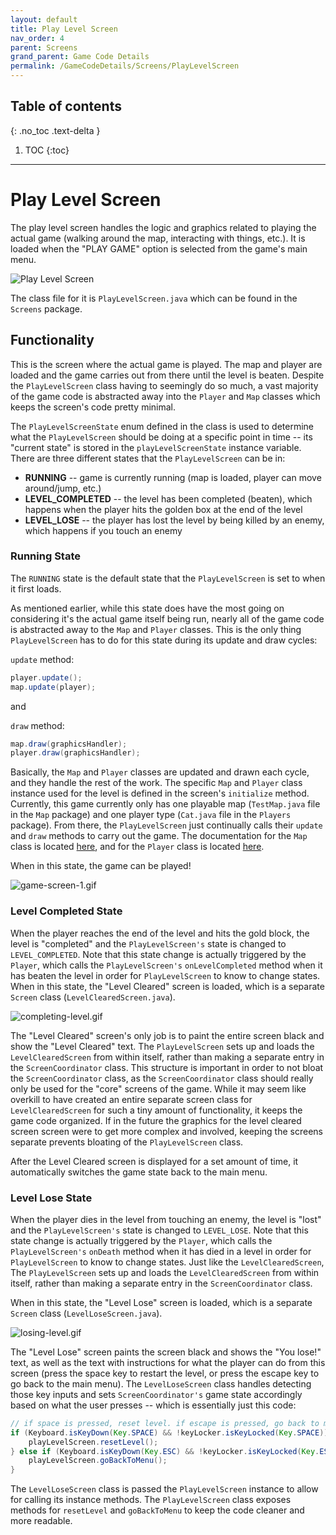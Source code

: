 ```yaml
---
layout: default
title: Play Level Screen
nav_order: 4
parent: Screens
grand_parent: Game Code Details
permalink: /GameCodeDetails/Screens/PlayLevelScreen
---
```


## Table of contents
{: .no_toc .text-delta }

1. TOC
{:toc}

---

# Play Level Screen

The play level screen handles the logic and graphics related to playing the actual game (walking around the map, interacting with things, etc.). 
It is loaded when the "PLAY GAME" option is selected from the game's main menu. 

![Play Level Screen](../../../assets/images/game-screen-1.png)

The class file for it is `PlayLevelScreen.java` which can be found in the `Screens` package.

## Functionality

This is the screen where the actual game is played. 
The map and player are loaded and the game carries out from there until the level is beaten. 
Despite the `PlayLevelScreen` class having to seemingly do so much, a vast majority of the game code is abstracted away into the `Player` and `Map` classes which keeps the screen's code pretty minimal.

The `PlayLevelScreenState` enum defined in the class is used to determine what the `PlayLevelScreen` should be doing at a specific point in time --
its "current state" is stored in the `playLevelScreenState` instance variable. 
There are three different states that the `PlayLevelScreen` can be in:
- **RUNNING** -- game is currently running (map is loaded, player can move around/jump, etc.)
- **LEVEL_COMPLETED** -- the level has been completed (beaten), which happens when the player hits the golden box at the end of the level
- **LEVEL_LOSE** -- the player has lost the level by being killed by an enemy, which happens if you touch an enemy

### Running State

The `RUNNING` state is the default state that the `PlayLevelScreen` is set to when it first loads.

As mentioned earlier, while this state does have the most going on considering it's the actual game itself being run, nearly all of the game code is abstracted away to the `Map` and `Player` classes. 
This is the only thing `PlayLevelScreen` has to do for this state during its update and draw cycles:

`update` method:
```java
player.update();
map.update(player);
```

and

`draw` method:
```java
map.draw(graphicsHandler);
player.draw(graphicsHandler);
```

Basically, the `Map` and `Player` classes are updated and drawn each cycle, and they handle the rest of the work.
The specific `Map` and `Player` class instance used for the level is defined in the screen's `initialize` method.
Currently, this game currently only has one playable map (`TestMap.java` file in the `Map` package) and one player type (`Cat.java` file in the `Players` package).
From there, the `PlayLevelScreen` just continually calls their `update` and `draw` methods to carry out the game. 
The documentation for the `Map` class is located [here](../map.md), and for the `Player` class is located [here](../player.md).

When in this state, the game can be played!

![game-screen-1.gif](../../../assets/images/playing-level.gif)

### Level Completed State

When the player reaches the end of the level and hits the gold block, the level is "completed" and the `PlayLevelScreen's` state
is changed to `LEVEL_COMPLETED`. Note that this state change is actually triggered by the `Player`, which calls the `PlayLevelScreen's` `onLevelCompleted`
method when it has beaten the level in order for `PlayLevelScreen` to know to change states. When in this state, the "Level Cleared" screen is loaded, which is
a separate `Screen` class (`LevelClearedScreen.java`).

![completing-level.gif](../../../assets/images/completing-level.gif)

The "Level Cleared" screen's only job is to paint the entire screen black and show the "Level Cleared" text. 
The `PlayLevelScreen` sets up and loads the `LevelClearedScreen` from within itself, rather than making a separate entry in the `ScreenCoordinator` class.
This structure is important in order to not bloat the `ScreenCoordinator` class, as the `ScreenCoordinator` class should really only be used for the "core" screens of the game.
While it may seem like overkill to have created an entire separate screen class for `LevelClearedScreen` for such a tiny amount of functionality, it keeps the game code organized.
If in the future the graphics for the level cleared screen screen were to get more complex and involved, keeping the screens separate prevents bloating of the `PlayLevelScreen` class.

After the Level Cleared screen is displayed for a set amount of time, it automatically switches the game state back to the main menu.

### Level Lose State

When the player dies in the level from touching an enemy, the level is "lost" and the `PlayLevelScreen's` state is changed to `LEVEL_LOSE`.
Note that this state change is actually triggered by the `Player`, which calls the `PlayLevelScreen's` `onDeath` method when it has died in a level in order for `PlayLevelScreen` to know to change states. 
Just like the `LevelClearedScreen`, The `PlayLevelScreen` sets up and loads the `LevelClearedScreen` from within itself, rather than making a separate entry in the `ScreenCoordinator` class.

When in this state, the "Level Lose" screen is loaded, which is a separate `Screen` class (`LevelLoseScreen.java`).

![losing-level.gif](../../../assets/images/losing-level.gif)

The "Level Lose" screen paints the screen black and shows the "You lose!" text, as well as the text with instructions for what the player can do from this screen (press the space key to restart the level, or press the escape key to go back to the main menu). 
The `LevelLoseScreen` class handles detecting those key inputs and sets `ScreenCoordinator's` game state accordingly based on what the user presses -- which is essentially just this code:

```java
// if space is pressed, reset level. if escape is pressed, go back to main menu
if (Keyboard.isKeyDown(Key.SPACE) && !keyLocker.isKeyLocked(Key.SPACE)) {
    playLevelScreen.resetLevel();
} else if (Keyboard.isKeyDown(Key.ESC) && !keyLocker.isKeyLocked(Key.ESC)) {
    playLevelScreen.goBackToMenu();
}
```

The `LevelLoseScreen` class is passed the `PlayLevelScreen` instance to allow for calling its instance methods.
The `PlayLevelScreen` class exposes methods for `resetLevel` and `goBackToMenu` to keep the code cleaner and more readable.